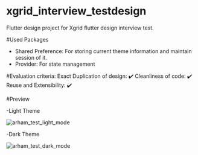 # xgrid_interview_testdesign

Flutter design project for Xgrid flutter design interview test.

#Used Packages
- Shared Preference: For storing current theme information and maintain session of it.
- Provider: For state management

#Evaluation criteria:
Exact Duplication of design: ✔️
Cleanliness of code: ✔️
Reuse and Extensibility: ✔️

#Preview

-Light Theme

![arham_test_light_mode](https://user-images.githubusercontent.com/67455750/180637003-0c203f09-c00a-4b02-b301-28adf17e4343.jpeg)


-Dark Theme

![arham_test_dark_mode](https://user-images.githubusercontent.com/67455750/180637016-38c0a818-2473-4779-bab6-5f7a583c1dbe.jpeg)
